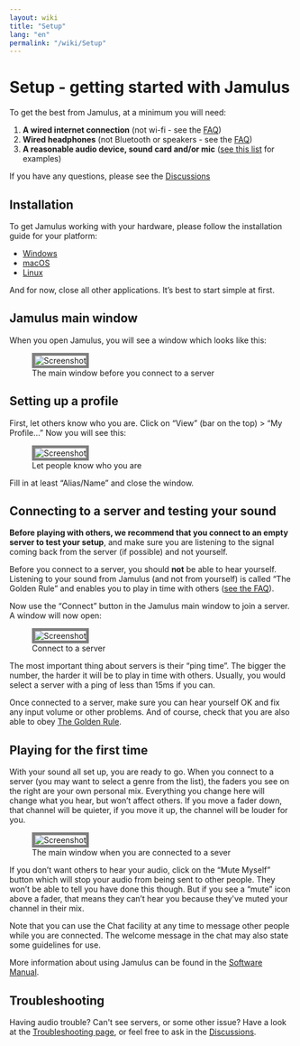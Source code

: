 ```yaml
---
layout: wiki
title: "Setup"
lang: "en"
permalink: "/wiki/Setup"
---
```


# Setup - getting started with Jamulus

To get the best from Jamulus, at a minimum you will need:

1. **A wired internet connection** (not wi-fi - see the [FAQ](/wiki/FAQ))
1. **Wired headphones** (not Bluetooth or speakers - see the [FAQ](/wiki/FAQ))
1. **A reasonable audio device, sound card and/or mic** ([see this list](/kb/2021/01/05/Jamulus-Sound-Devices.html) for examples)

If you have any questions, please see the [Discussions](https://github.com/jamulussoftware/jamulus/discussions)

## Installation

To get Jamulus working with your hardware, please follow the installation guide for your platform:

* [Windows](/wiki/Installation-for-Windows)
* [macOS](/wiki/Installation-for-Macintosh)
* [Linux](/wiki/Installation-for-Linux)

And for now, close all other applications. It’s best to start simple at first.

## Jamulus main window

When you open Jamulus, you will see a window which looks like this:

<figure>
  <img src="{{site.url}}/assets/img/en-screenshots/main-screen-default.png" loading="lazy" alt="Screenshot" style="border: 5px solid grey;">
  <figcaption>The main window before you connect to a server</figcaption>
</figure>


## Setting up a profile

First, let others know who you are. Click on “View” (bar on the top) > “My Profile…” Now you will see this:

<figure>
  <img src="{{site.url}}/assets/img/en-screenshots/settings-profile.png" loading="lazy" alt="Screenshot" style="border: 5px solid grey;">
  <figcaption>Let people know who you are</figcaption>
</figure>


Fill in at least “Alias/Name” and close the window.

## Connecting to a server and testing your sound

**Before playing with others, we recommend that you connect to an empty server to test your setup**, and make sure you are listening to the signal coming back from the server (if possible) and not yourself.

Before you connect to a server, you should **not** be able to hear yourself.  Listening to your sound from Jamulus (and not from yourself) is called “The Golden Rule” and enables you to play in time with others ([see the FAQ](/wiki/FAQ)). 

Now use the “Connect” button in the Jamulus main window to join a server. A window will now open:

<figure>
  <img src="{{site.url}}/assets/img/en-screenshots/connection-setup-window.png" loading="lazy" alt="Screenshot" style="border: 5px solid grey;">
  <figcaption>Connect to a server</figcaption>
</figure>

The most important thing about servers is their “ping time”. The bigger the number, the harder it will be to play in time with others. Usually, you would select a server with a ping of less than 15ms if you can. 

Once connected to a server, make sure you can hear yourself OK and fix any input volume or other problems. And of course, check that you are also able to obey [The Golden Rule](/wiki/Client-Troubleshooting).

## Playing for the first time

With your sound all set up, you are ready to go. When you connect to a server (you may want to select a genre from the list), the faders you see on the right are your own personal mix. Everything you change here will change what you hear, but won’t affect others. If you move a fader down, that channel will be quieter, if you move it up, the channel will be louder for you.

<figure>
  <img src="{{site.url}}/assets/img/en-screenshots/main-screen-medium.png" loading="lazy" alt="Screenshot" style="border: 5px solid grey;">
  <figcaption>The main window when you are connected to a sever</figcaption>
</figure>

If you don’t want others to hear your audio, click on the “Mute Myself” button which will stop your audio from being sent to other people. They won’t be able to tell you have done this though. But if you see a “mute” icon above a fader, that means they can’t hear you because they've muted your channel in their mix. 

Note that you can use the Chat facility at any time to message other people while you are connected. The welcome message in the chat may also state some guidelines for use.

More information about using Jamulus can be found in the [Software Manual](/wiki/Software-Manual).

## Troubleshooting

Having audio trouble? Can't see servers, or some other issue? Have a look at the [Troubleshooting page](/wiki/Client-Troubleshooting), or feel free to ask in the [Discussions](https://github.com/jamulussoftware/jamulus/discussions). 


